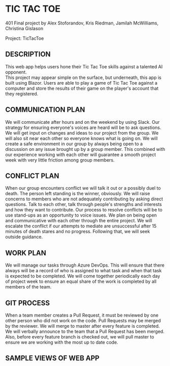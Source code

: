 # TIC TAC TOE

401 Final project by Alex Stoforandov, Kris Riedman, Jamilah McWilliams, Christina Gislason

Project: TicTacToe

## DESCRIPTION

This web app helps users hone their Tic Tac Toe skills against a talented AI opponent.  
This project may appear simple on the surface, but underneath, this app is built using Blazor.
Users are able to play a game of Tic Tac Toe against a computer and store 
the results of their game on the player's account that they registered.

## COMMUNICATION PLAN 

We will communicate after hours and on the weekend by using Slack.
Our strategy for ensuring everyone's voices are heard will be to ask questions. 
We will get input on changes and ideas to our project from the group.
We will also sit near each other so everyone knows what is going on.
We will create a safe environment in our group by always being open to a discussion on 
any issue brought up by a group member.  This combined with our experience working with each 
other will guarantee a smooth project week with very little friction among group members.

## CONFLICT PLAN

When our group encounters conflict we will talk it out or a possibly duel to death. 
The person left standing is the winner, obviously.
We will raise concerns to members who are not adequately contributing by asking direct 
questions. Talk to each other, talk through people's strengths and interests and how 
they want to contribute.
Our process to resolve conflicts will be to use stand-ups as an opportunity to voice issues. 
We plan on being open and communicative with each other through the entire project.
We will escalate the conflict if our attempts to mediate are unsuccessful after 15 
minutes of death stares and no progress. Following that, we will seek outside guidance.

## WORK PLAN

We will manage our tasks through Azure DevOps.  This will ensure that there always will be
 a record of who is assigned to what task and when that task is expected to be completed.
  We will come together periodically each day of project week to ensure an equal share of 
  the work is completed by all members of the team. 

## GIT PROCESS

When a team member creates a Pull Request, it must be reviewed by one other person 
who did not work on the code. Pull Requests may be merged by the reviewer. 
 We will merge to master after every feature is completed.  We will verbally announce to the
team that a Pull Request has been merged.  Also, before every feature branch is checked out,
we will pull master to ensure we are working with the most up to date code.

## SAMPLE VIEWS OF WEB APP   